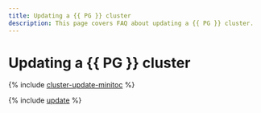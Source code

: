 ```yaml
---
title: Updating a {{ PG }} cluster
description: This page covers FAQ about updating a {{ PG }} cluster.
---
```


# Updating a {{ PG }} cluster


{% include [cluster-update-minitoc](../../_qa/managed-postgresql/minitoc/update.md) %}

{% include [update](../../_qa/managed-postgresql/update.md) %}
